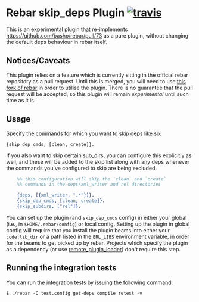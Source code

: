 # Rebar skip_deps Plugin [![travis](https://secure.travis-ci.org/hyperthunk/rebar_skip_deps.png)](http://travis-ci.org/hyperthunk/rebar_skip_deps)

This is an experimental plugin that re-implements https://github.com/basho/rebar/pull/73
as a pure plugin, without changing the default deps behaviour in rebar itself.

## Notices/Caveats

This plugin relies on a feature which is currently sitting in the official 
rebar repository as a pull request. Until this is merged, you will need to use
[this fork of rebar](https://github.com/hyperthunk/rebar/tree/pub-cmd-alt-deps)
in order to utilise the plugin. There is no guarantee that the pull request will
be accepted, so this plugin will remain *experimental* until such time as it is.

## Usage

Specify the commands for which you want to skip deps like so:

    {skip_dep_cmds, [clean, create]}.

If you also want to skip certain sub_dirs, you can configure this explicitly 
as well, and these will be added to the skip list along with any deps whenever
the commands you've configured to skip are being excluded.

```erlang
    %% this configuration will skip the `clean` and `create`
    %% commands in the deps/xml_writer and rel directories

    {deps, [{xml_writer, ".*"}]}.
    {skip_dep_cmds, [clean, create]}.
    {skip_subdirs, ["rel"]}.
```

You can set up the plugin (and `skip_dep_cmds` config) in either your global
(i.e., in `$HOME/.rebar/config`) or local config. Setting up the plugin in 
global config will require that you install the plugin beams into either your
`code:lib_dir` or a path listed in the `ERL_LIBS` environment variable, in order
for the beams to get picked up by rebar. Projects which specify the plugin
as a dependency (or use [remote_plugin_loader](https://github.com/hyperthunk/remote_plugin_loader))
don't require this step.

## Running the integration tests

You can run the integration tests by issuing the following command:

    $ ./rebar -C test.config get-deps compile retest -v
